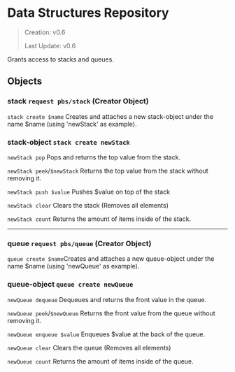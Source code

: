 # Data Structures Repository

> Creation: v0.6
> 
> Last Update: v0.6

Grants access to stacks and queues.

## Objects

### stack `request pbs/stack` (Creator Object)

`stack create $name` Creates and attaches a new stack-object under the name $name (using 'newStack' as example).

### stack-object `stack create newStack`

`newStack pop` Pops and returns the top value from the stack.

`newStack peek`/`$newStack` Returns the top value from the stack without removing it.

`newStack push $value` Pushes $value on top of the stack

`newStack clear` Clears the stack (Removes all elements)

`newStack count` Returns the amount of items inside of the stack.

---------

### queue `request pbs/queue` (Creator Object)

`queue create $name`Creates and attaches a new queue-object under the name $name (using 'newQueue' as example).

### queue-object `queue create newQueue`

`newQueue dequeue` Dequeues and returns the front value in the queue.

`newQueue peek`/`$newQueue` Returns the front value from the queue without removing it.

`newQueue enqueue $value` Enqueues $value at the back of the queue.

`newQueue clear` Clears the queue (Removes all elements)

`newQueue count` Returns the amount of items inside of the queue.
